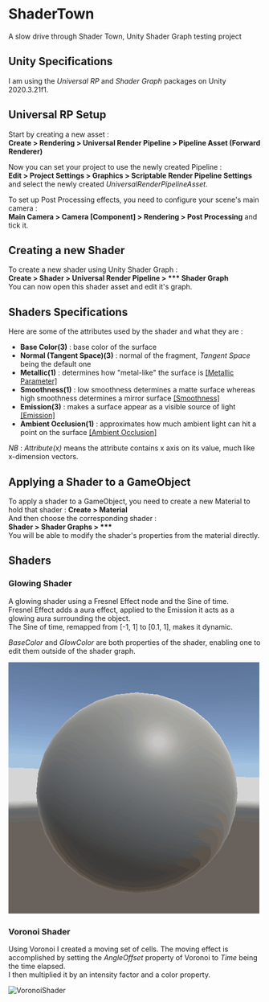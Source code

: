 # ShaderTown
A slow drive through Shader Town, Unity Shader Graph testing project

## Unity Specifications

I am using the *Universal RP* and *Shader Graph* packages on Unity 2020.3.21f1.

## Universal RP Setup

Start by creating a new asset :  
**Create > Rendering > Universal Render Pipeline > Pipeline Asset (Forward Renderer)**

Now you can set your project to use the newly created Pipeline :  
**Edit > Project Settings > Graphics > Scriptable Render Pipeline Settings** and select the newly created *UniversalRenderPipelineAsset*.

To set up Post Processing effects, you need to configure your scene's main camera :  
**Main Camera > Camera [Component] > Rendering > Post Processing** and tick it.

## Creating a new Shader

To create a new shader using Unity Shader Graph :  
**Create > Shader > Universal Render Pipeline > \*\*\* Shader Graph**  
You can now open this shader asset and edit it's graph.

## Shaders Specifications

Here are some of the attributes used by the shader and what they are :
- **Base Color(3)** : base color of the surface
- **Normal (Tangent Space)(3)** : normal of the fragment, *Tangent Space* being the default one
- **Metallic(1)** : determines how "metal-like" the surface is [[Metallic Parameter]](https://docs.unity3d.com/Manual/StandardShaderMaterialParameterMetallic.html)
- **Smoothness(1)** : low smoothness determines a matte surface whereas high smoothness determines a mirror surface [[Smoothness]](https://docs.unity3d.com/Manual/StandardShaderMaterialParameterSmoothness.html)
- **Emission(3)** : makes a surface appear as a visible source of light [[Emission]](https://docs.unity3d.com/Manual/StandardShaderMaterialParameterEmission.html)
- **Ambient Occlusion(1)** : approximates how much ambient light can hit a point on the surface [[Ambient Occlusion]](https://docs.unity3d.com/Manual/LightingBakedAmbientOcclusion.html)

*NB* : *Attribute(x)* means the attribute contains x axis on its value, much like x-dimension vectors.

## Applying a Shader to a GameObject

To apply a shader to a GameObject, you need to create a new Material to hold that shader :
**Create > Material**  
And then choose the corresponding shader :  
**Shader > Shader Graphs > \*\*\***  
You will be able to modify the shader's properties from the material directly.

## Shaders

### Glowing Shader

A glowing shader using a Fresnel Effect node and the Sine of time.  
Fresnel Effect adds a aura effect, applied to the Emission it acts as a glowing aura surrounding the object.  
The Sine of time, remapped from [-1, 1] to [0.1, 1], makes it dynamic.

*BaseColor* and *GlowColor* are both properties of the shader, enabling one to edit them outside of the shader graph.

![GlowingShader](Resources/GlowingShader.gif)

### Voronoi Shader

Using Voronoi I created a moving set of cells. The moving effect is accomplished by setting the *AngleOffset* property of Voronoi to *Time* being the time elapsed.  
I then multiplied it by an intensity factor and a color property.

![VoronoiShader](Resources/VoronoiShader.gif)
